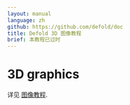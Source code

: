 ```yaml
---
layout: manual
language: zh
github: https://github.com/defold/doc
title: Defold 3D 图像教程
brief: 本教程已过时
---
```


# 3D graphics

详见 [图像教程](/zh/manuals/graphics).